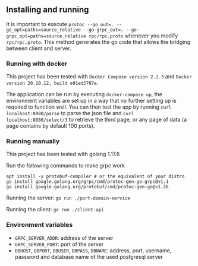 ## Installing and running

It is important to execute `protoc --go_out=. --go_opt=paths=source_relative --go-grpc_out=. --go-grpc_opt=paths=source_relative rpc/rpc.proto` whenever you modify `rpc/rpc.proto`. This method generates the go code that allows the bridging between client and server.

### Running with docker
This project has been tested with `Docker Compose version 2.2.3` and `Docker version 20.10.12, build e91ed5707e`.

The application can be run by executing `docker-compose up`, the environment variables are set up in a way that no further setting up is required to function well. You can then test the app by running `curl localhost:8080/parse` to parse the json file and `curl localhost:8080/select/3` to retrieve the third page, or any page of data (a page contains by default 100 ports).

### Running manually
This project has been tested with golang 1.17.6

Run the following commands to make grpc work
```
apt install -y protobuf-compiler # or the equivalent of your distro
go install google.golang.org/grpc/cmd/protoc-gen-go-grpc@v1.1
go install google.golang.org/protobuf/cmd/protoc-gen-go@v1.26
```

Running the server: `go run ./port-domain-service`

Running the client: `go run ./client-api`

### Environment variables

* `GRPC_SERVER_ADDR`: address of the server
* `GRPC_SERVER_PORT`: port of the server
* `DBHOST`, `DBPORT`, `DBUSER`, `DBPASS`, `DBNAME`: address, port, username, password and database name of the used postgresql server
